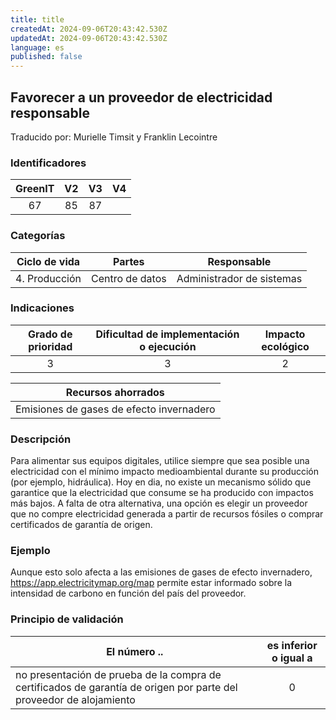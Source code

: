 ```yaml
---
title: title
createdAt: 2024-09-06T20:43:42.530Z
updatedAt: 2024-09-06T20:43:42.530Z
language: es
published: false
---
```

## Favorecer a un proveedor de electricidad responsable
Traducido por: Murielle Timsit y Franklin Lecointre

### Identificadores

| GreenIT | V2  | V3 | V4  |
|:-------:|:----:|:----:|:----:|
| 67   | 85  | 87 | |

### Categorías

| Ciclo de vida | Partes | Responsable |
|:---------:|:----:|:----:|
| 4. Producción | Centro de datos | Administrador de sistemas |

### Indicaciones

| Grado de prioridad   | Dificultad de implementación o ejecución | Impacto ecológico   |
|:-------------------:|:-------------------------:|:---------------------:|
| 3 | 3 | 2 |

|Recursos ahorrados |
|:----------------------------------------------------------:|
| Emisiones de gases de efecto invernadero  |

### Descripción

Para alimentar sus equipos digitales, utilice siempre que sea posible una electricidad con el mínimo impacto medioambiental durante su producción (por ejemplo, hidráulica).
Hoy en dia, no existe un mecanismo sólido que garantice que la electricidad que consume se ha producido con impactos más bajos.
A falta de otra alternativa, una opción es elegir un proveedor que no compre electricidad generada a partir de recursos fósiles o comprar certificados de garantía de origen.

### Ejemplo

Aunque esto solo afecta a las emisiones de gases de efecto invernadero, https://app.electricitymap.org/map permite estar informado sobre la intensidad de carbono en función del país del proveedor.

### Principio de validación

| El número ..   | es inferior o igual a   |  
|-------------------|:-------------------------:|
| no presentación de prueba de la compra de certificados de garantía de origen por parte del proveedor de alojamiento   | 0  |
